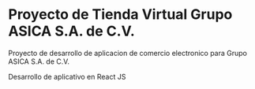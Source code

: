 # Proyecto de Tienda Virtual Grupo ASICA S.A. de C.V.

Proyecto de desarrollo de aplicacion de comercio electronico para Grupo ASICA S.A. de C.V.

Desarrollo de aplicativo en React JS


